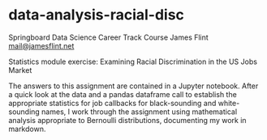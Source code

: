 # data-analysis-racial-disc

Springboard Data Science Career Track Course
James Flint mail@jamesflint.net

Statistics module exercise: Examining Racial Discrimination in the US Jobs Market

The answers to this assignment are contained in a Jupyter notebook. After a quick look at the data and a pandas dataframe call to establish the appropriate statistics for job callbacks for black-sounding and white-sounding names, I work through the assignment using mathematical analysis appropriate to Bernoulli distributions, documenting my work in markdown.

